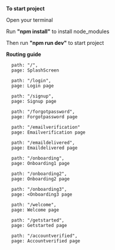 **To start project**

Open your terminal

Run **"npm install"** to install node_modules 

Then run **"npm run dev"** to start project

**Routing guide**

      path: "/",
      page: SplashScreen
      
      path: "/login",
      page: Login page
      
      path: "/signup",
      page: Signup page

      path: "/forgotpassword",
      page: Forgotpassword page
      
      path: "/emailverification"
      page: Emailverification page

      path: "/emaildelivered",
      page: Emaildelivered page
      
      path: "/onboarding",
      page: Onboarding1 page
      
      path: "/onboarding2",
      page: Onboarding2 page
      
      path: "/onboarding3",
      page: <Onboarding3 page
      
      path: "/welcome",
      page: Welcome page
      
      path: "/getstarted",
      page: Getstarted page
      
      path: "/accountverified",
      page: Accountverified page
